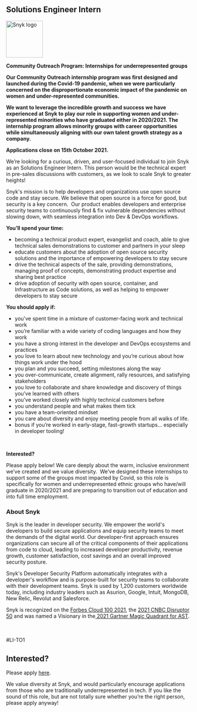 Solutions Engineer Intern
---

<img src="https://res.cloudinary.com/snyk/image/upload/v1537345894/press-kit/brand/logo-black.png" width="100" alt="Snyk logo" />

<p><strong>Community Outreach Program: Internships for underrepresented groups&nbsp;</strong></p>
<p><strong>Our Community Outreach internship program was first designed and launched during the Covid-19 pandemic, when we were particularly concerned on the disproportionate economic impact of the pandemic on women and under-represented communities. </strong></p>
<p><strong>We want to leverage the incredible growth and success we have experienced at Snyk to play our role in supporting women and under-represented minorities who have graduated either in 2020/2021. The internship program allows minority groups with career opportunities while simultaneously aligning with our own talent growth strategy as a company.</strong></p>
<p><strong>Applications close on 15th October 2021.</strong></p>
<p><span style="font-weight: 400;">We’re looking for a curious, driven, and user-focused individual to join Snyk as an Solutions Engineer Intern. This person would be the technical expert in pre-sales discussions with customers, as we look to scale Snyk to greater heights!&nbsp;</span></p>
<p><span style="font-weight: 400;">Snyk's mission is to help developers and organizations use open source code and stay secure. We believe that open source is a force for good, but security is a key concern.&nbsp; Our product enables developers and enterprise security teams to continuously find &amp; fix vulnerable dependencies without slowing down, with seamless integration into Dev &amp; DevOps workflows.</span></p>
<p><strong>You’ll spend your time:</strong></p>
<ul>
<li style="font-weight: 400;"><span style="font-weight: 400;">becoming a technical product expert, evangelist and coach, able to give technical sales demonstrations to customer and partners in your sleep</span></li>
<li style="font-weight: 400;"><span style="font-weight: 400;">educate customers about the adoption of open source security solutions and the importance of empowering developers to stay secure</span></li>
<li style="font-weight: 400;"><span style="font-weight: 400;">drive the technical aspects of the sale, providing demonstrations, managing proof of concepts, demonstrating product expertise and sharing best practice</span></li>
<li style="font-weight: 400;"><span style="font-weight: 400;">drive adoption of security with open source, container, and Infrastructure as Code solutions, as well as helping to empower developers to stay secure&nbsp;</span></li>
</ul>
<p><strong>You should apply if:</strong></p>
<ul>
<li style="font-weight: 400;"><span style="font-weight: 400;">you've spent time in a mixture of customer-facing work and technical work</span></li>
<li style="font-weight: 400;"><span style="font-weight: 400;">you’re familiar with a wide variety of coding languages and how they work</span></li>
<li style="font-weight: 400;"><span style="font-weight: 400;">you have a strong interest in the developer and DevOps ecosystems and practices</span></li>
<li style="font-weight: 400;"><span style="font-weight: 400;">you love to learn about new technology and you’re curious about how things work under the hood</span></li>
<li style="font-weight: 400;"><span style="font-weight: 400;">you plan and you succeed, setting milestones along the way</span></li>
<li style="font-weight: 400;"><span style="font-weight: 400;">you over-communicate, create alignment, rally resources, and satisfying stakeholders</span></li>
<li style="font-weight: 400;"><span style="font-weight: 400;">you love to collaborate and share knowledge and discovery of things you’ve learned with others</span></li>
<li style="font-weight: 400;"><span style="font-weight: 400;">you’ve worked closely with highly technical customers before</span></li>
<li style="font-weight: 400;"><span style="font-weight: 400;">you understand people and what makes them tick</span></li>
<li style="font-weight: 400;"><span style="font-weight: 400;">you have a team-oriented mindset</span></li>
<li style="font-weight: 400;"><span style="font-weight: 400;">you care about diversity and enjoy meeting people from all walks of life.</span></li>
<li style="font-weight: 400;"><span style="font-weight: 400;">bonus if you’re worked in early-stage, fast-growth startups… especially in developer tooling!</span></li>
</ul>
<p>&nbsp;</p>
<p><strong>Interested?</strong></p>
<p>Please apply below! We care deeply about the warm, inclusive environment we’ve created and we value diversity.&nbsp; We’ve designed these internships to support some of the groups most impacted by Covid, so this role is specifically for women and underrepresented ethnic groups who have/will graduate in 2020/2021 and are preparing to transition out of education and into full time employment.</p>
<h3><strong>About Snyk</strong></h3>
<p><span style="font-weight: 400;">Snyk is the leader in developer security. We empower the world's developers to build secure applications and equip security teams to meet the demands of the digital world. Our developer-first approach ensures organizations can secure all of the critical components of their applications from code to cloud, leading to increased developer productivity, revenue growth, customer satisfaction, cost savings and an overall improved security posture.&nbsp;</span></p>
<p><span style="font-weight: 400;">Snyk's Developer Security Platform automatically integrates with a developer's workflow and is purpose-built for security teams to collaborate with their development teams. Snyk is used by 1,200 customers worldwide today, including industry leaders such as Asurion, Google, Intuit, MongoDB, New Relic, Revolut and Salesforce.</span></p>
<p><span style="font-weight: 400;">Snyk is recognized on the <a href="https://www.forbes.com/cloud100/#6f24b5ba5f94">Forbes Cloud 100 2021</a>, the <a href="https://www.cnbc.com/2021/05/25/these-are-the-2021-cnbc-disruptor-50-companies.html">2021 CNBC Disruptor 50</a> and was named a Visionary in the<a href="https://snyk.io/blog/snyk-visionary-2021-gartner-magic-quadrant-for-ast/"> 2021 Gartner Magic Quadrant for AST</a>.<br></span></p>
<p><br><br><span style="font-weight: 400;">#LI-TO1</span></p>

Interested?
---

Please apply [here](https://boards.greenhouse.io/snyk/jobs/5592429002#app).

We value diversity at Snyk, and would particularly encourage applications from those who are traditionally underrepresented in tech.
If you like the sound of this role, but are not totally sure whether you’re the right person, please apply anyway!
